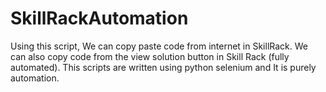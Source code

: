# SkillRackAutomation

Using this script, We can copy paste code from internet in SkillRack. 
We can also copy code from the view solution button in Skill Rack (fully automated).
This scripts are written using python selenium and It is purely automation.
